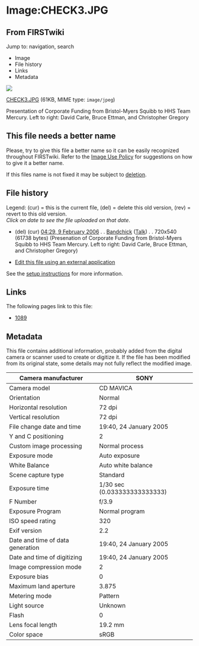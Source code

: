 # Image:CHECK3.JPG

## From FIRSTwiki

Jump to: navigation, search

- Image
- File history
- Links
- Metadata

![](/media/2/23/CHECK3.JPG)

[CHECK3.JPG](/media/2/23/CHECK3.JPG "CHECK3.JPG") (61KB, MIME type: `image/jpeg`)

Presentation of Corporate Funding from Bristol-Myers Squibb to HHS Team Mercury. Left to right: David Carle, Bruce Ettman, and Christopher Gregory

## This file needs a better name

Please, try to give this file a better name so it can be easily recognized throughout FIRSTwiki. Refer to the [Image Use Policy](FIRSTwiki:Image_use_policy "FIRSTwiki:Image use policy") for suggestions on how to give it a better name.

If this files name is not fixed it may be subject to [deletion](Category:Candidates_for_speedy_deletion "Category:Candidates for speedy deletion").

## File history

Legend: (cur) = this is the current file, (del) = delete this old version, (rev) = revert to this old version.<br>
_Click on date to see the file uploaded on that date_.

- (del) (cur) [04:29, 9 February 2006](/media/2/23/CHECK3.JPG "/media/2/23/CHECK3.JPG") . . [Bandchick](/index.php?title=User:Bandchick&action=edit "User:Bandchick") ([Talk](/index.php?title=User_talk:Bandchick&action=edit "User talk:Bandchick")) . . 720x540 (61738 bytes) (Presenation of Corporate Funding from Bristol-Myers Squibb to HHS Team Mercury. Left to right: David Carle, Bruce Ettman, and Christopher Gregory)

- [Edit this file using an external application](/index.php?title=Image:CHECK3.JPG&action=edit&externaledit=true&mode=file "Image:CHECK3.JPG")

See the [setup instructions](http://meta.wikimedia.org/wiki/Help:External_editors "http://meta.wikimedia.org/wiki/Help:External_editors") for more information.

## Links

The following pages link to this file:

- [1089](1089 "1089")

## Metadata

This file contains additional information, probably added from the digital camera or scanner used to create or digitize it. If the file has been modified from its original state, some details may not fully reflect the modified image.

Camera manufacturer              | SONY
-------------------------------- | ----------------------------
Camera model                     | CD MAVICA
Orientation                      | Normal
Horizontal resolution            | 72 dpi
Vertical resolution              | 72 dpi
File change date and time        | 19:40, 24 January 2005
Y and C positioning              | 2
Custom image processing          | Normal process
Exposure mode                    | Auto exposure
White Balance                    | Auto white balance
Scene capture type               | Standard
Exposure time                    | 1/30 sec (0.033333333333333)
F Number                         | f/3.9
Exposure Program                 | Normal program
ISO speed rating                 | 320
Exif version                     | 2.2
Date and time of data generation | 19:40, 24 January 2005
Date and time of digitizing      | 19:40, 24 January 2005
Image compression mode           | 2
Exposure bias                    | 0
Maximum land aperture            | 3.875
Metering mode                    | Pattern
Light source                     | Unknown
Flash                            | 0
Lens focal length                | 19.2 mm
Color space                      | sRGB
